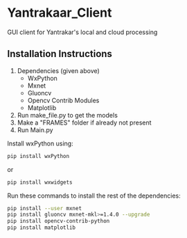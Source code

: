 # Yantrakaar_Client
GUI client for Yantrakar's local and cloud processing

## Installation Instructions
1. Dependencies (given above)
   - WxPython
   - Mxnet
   - Gluoncv
   - Opencv Contrib Modules
   - Matplotlib
2. Run make_file.py to get the models
3. Make a "FRAMES" folder if already not present
4. Run Main.py

Install wxPython using:
```sh
pip install wxPython
```
or 
```sh
pip install wxwidgets
```

Run these commands to install the rest of the dependencies:
```sh
pip install --user mxnet
pip install gluoncv mxnet-mkl>=1.4.0 --upgrade
pip install opencv-contrib-python
pip install matplotlib
```
